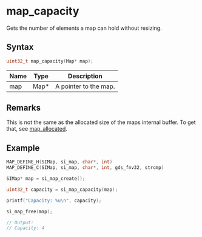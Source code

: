 # map_capacity

Gets the number of elements a map can hold without resizing.

## Syntax

```c
uint32_t map_capacity(Map* map);
```

| Name | Type | Description |
| --- | --- | --- |
| map | Map* | A pointer to the map. |

## Remarks

This is not the same as the allocated size of the maps internal buffer. To get that, see [map_allocated]({{site.baseurl}}/map/map-allocated).

## Example

```c
MAP_DEFINE_H(SIMap, si_map, char*, int)
MAP_DEFINE_C(SIMap, si_map, char*, int, gds_fnv32, strcmp)

SIMap* map = si_map_create();

uint32_t capacity = si_map_capacity(map);

printf("Capacity: %u\n", capacity);

si_map_free(map);

// Output:
// Capacity: 4
```